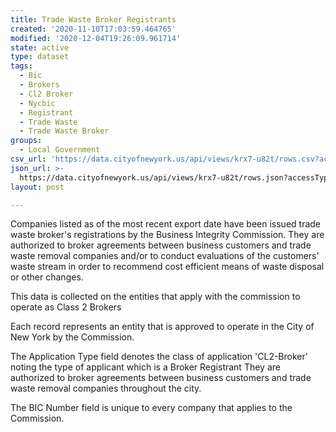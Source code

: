 ```yaml
---
title: Trade Waste Broker Registrants
created: '2020-11-10T17:03:59.464765'
modified: '2020-12-04T19:26:09.961714'
state: active
type: dataset
tags:
  - Bic
  - Brokers
  - Cl2 Broker
  - Nycbic
  - Registrant
  - Trade Waste
  - Trade Waste Broker
groups:
  - Local Government
csv_url: 'https://data.cityofnewyork.us/api/views/krx7-u82t/rows.csv?accessType=DOWNLOAD'
json_url: >-
  https://data.cityofnewyork.us/api/views/krx7-u82t/rows.json?accessType=DOWNLOAD
layout: post

---
```

Companies listed as of the most recent export date have been issued trade waste broker's registrations by the Business Integrity Commission. They are authorized to broker agreements between business customers and trade waste removal
companies and/or to conduct evaluations of the customers' waste stream in order to recommend cost efficient means of waste disposal or other changes.

This data is collected on the entities that apply with the commission to operate as Class 2 Brokers 

Each record represents an entity that is approved to operate in the City of New York by the Commission. 

The  Application Type field denotes the class of application 'CL2-Broker'  noting the type of applicant which is a  Broker Registrant They are authorized to broker agreements between business customers and trade waste removal companies throughout the city.

The BIC Number field is unique to every company that applies to the Commission.
